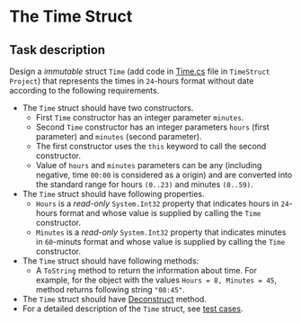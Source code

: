# The Time Struct

## Task description
Design a *immutable* struct `Time` (add code in [Time.cs](TimeStruct/Time.cs#L1) file in `TimeStruct Project`) that represents the times in `24`-hours format without date according to the following requirements.    
- The `Time` struct should have two constructors.
    - First `Time` constructor has an integer parameter `minutes`. 
    - Second `Time` constructor has an integer parameters `hours` (first parameter) and `minutes` (second parameter). 
    - The first constructor uses the `this` keyword to call the second constructor.
    - Value of `hours` and `minutes` parameters can be any (including negative, time `00:00` is considered as a origin) and are converted into the standard range for hours `(0..23)` and minutes `(0..59)`.
- The `Time` struct should have following properties.
    - `Hours` is a *read-only* `System.Int32` property that indicates hours in `24`-hours format and whose value is supplied by calling the `Time` constructor.
    - `Minutes` is a *read-only* `System.Int32` property that indicates minutes in `60`-minuts format and whose value is supplied by calling the `Time` constructor.
- The `Time` struct should have following methods:
    - A `ToString` method to return the information about time. For example, for the object with the values `Hours = 8, Minutes = 45`, method returns following string `"08:45"`.
- The `Time` struct should have [Deconstruct](https://docs.microsoft.com/en-us/dotnet/csharp/deconstruct#deconstructing-user-defined-types) method.
-  For a detailed description of the `Time` struct, see [test cases](TimeStruct.Tests/TimeTests.cs). 
